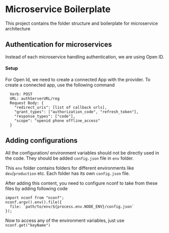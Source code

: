 # Microservice Boilerplate

This project contains the folder structure and boilerplate for microservice architecture

## Authentication for microservices

Instead of each microservice handling authentication, we are using Open ID.

#### Setup
For Open Id, we need to create a connected App with the provider. To create a connected app, use the following command

```
  Verb: POST
  URL: authServerURL/reg
  Request Body: {
    "redirect_uris": [list of callback urls],
    "grant_types": ["authorization_code", "refresh_token"],
    "response_types": ["code"],
    "scope": "openid phone offline_access"
  }
```

## Adding configurations
All the configuration/ environment variables should not be directly used in the code. They should be added `config.json` file in `env` folder.

This `env` folder contains folders for different environments like `dev`/`production` etc. Each folder has its own `config.json` file.

After adding this content, you need to configure nconf to take from these files by adding following code

```
import nconf from "nconf";
nconf.argv().env().file({ 
  file: `path/to/env/${process.env.NODE_ENV}/config.json` 
});
```

Now to access any of the environment variables, just use 
`nconf.get("keyName")`